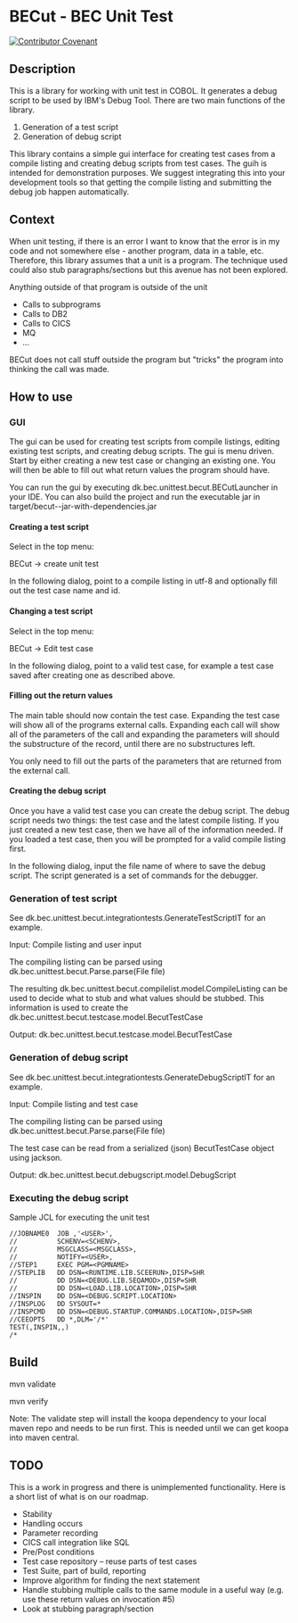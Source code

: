 # BECut - BEC Unit Test
[![Contributor Covenant](https://img.shields.io/badge/Contributor%20Covenant-v1.4%20adopted-ff69b4.svg)](code-of-conduct.md)
## Description
This is a library for working with unit test in COBOL. It generates a debug
script to be used by IBM's Debug Tool. There are two main functions of the
library.

1. Generation of a test script
2. Generation of debug script

This library contains a simple gui interface for creating test cases from a
compile listing and creating debug scripts from test cases. The guih is intended for
demonstration purposes. We suggest integrating this into your development tools
so that getting the compile listing and submitting the debug job happen automatically.

## Context
When unit testing, if there is an error I want to know that the error is in my
code and not somewhere else - another program, data in a table, etc. Therefore,
this library assumes that a unit is a program. The technique used could also
stub paragraphs/sections but this avenue has not been explored.

Anything outside of that program is outside of the unit
* Calls to subprograms
* Calls to DB2
* Calls to CICS
* MQ
* ...

BECut does not call stuff outside the program but "tricks" the program into thinking the call was made.


## How to use

### GUI
The gui can be used for creating test scripts from compile listings, editing
existing test scripts, and creating debug scripts. The gui is menu driven. Start
by either creating a new test case or changing an existing one. You will then be
able to fill out what return values the program should have.

You can run the gui by executing dk.bec.unittest.becut.BECutLauncher in your
IDE. You can also build the project and run the executable jar in
target/becut-<version>-jar-with-dependencies.jar

#### Creating a test script
Select in the top menu:

BECut -> create unit test

In the following dialog, point to a compile listing in utf-8 and optionally fill out the test case name and id.

#### Changing a test script
Select in the top menu:

BECut -> Edit test case

In the following dialog, point to a valid test case, for example a test case saved after creating one as described above.

#### Filling out the return values
The main table should now contain the test case. Expanding the test case will
show all of the programs external calls. Expanding each call will show all of
the parameters of the call and expanding the parameters will should the
substructure of the record, until there are no substructures left.

You only need to fill out the parts of the parameters that are returned from the external call.

#### Creating the debug script
Once you have a valid test case you can create the debug script. The debug
script needs two things: the test case and the latest compile listing. If you
just created a new test case, then we have all of the information needed. If you
loaded a test case, then you will be prompted for a valid compile listing first.

In the following dialog, input the file name of where to save the debug script.
The script generated is a set of commands for the debugger.

### Generation of test script
See dk.bec.unittest.becut.integrationtests.GenerateTestScriptIT for an example.

Input: Compile listing and user input

The compiling listing can be parsed using dk.bec.unittest.becut.Parse.parse(File file)

The resulting dk.bec.unittest.becut.compilelist.model.CompileListing can be used to decide what to stub and what values should be stubbed. This information is used to create the dk.bec.unittest.becut.testcase.model.BecutTestCase

Output: dk.bec.unittest.becut.testcase.model.BecutTestCase

### Generation of debug script
See dk.bec.unittest.becut.integrationtests.GenerateDebugScriptIT for an example.

Input: Compile listing and test case

The compiling listing can be parsed using dk.bec.unittest.becut.Parse.parse(File file)

The test case can be read from a serialized (json) BecutTestCase object using jackson.

Output: dk.bec.unittest.becut.debugscript.model.DebugScript

### Executing the debug script
Sample JCL for executing the unit test

```
//JOBNAME0  JOB ,'<USER>',
//          SCHENV=<SCHENV>,
//          MSGCLASS=<MSGCLASS>,
//          NOTIFY=<USER>,
//STEP1     EXEC PGM=<PGMNAME>
//STEPLIB   DD DSN=<RUNTIME.LIB.SCEERUN>,DISP=SHR
//          DD DSN=<DEBUG.LIB.SEQAMOD>,DISP=SHR
//          DD DSN=<LOAD.LIB.LOCATION>,DISP=SHR
//INSPIN    DD DSN=<DEBUG.SCRIPT.LOCATION>
//INSPLOG   DD SYSOUT=*
//INSPCMD   DD DSN=<DEBUG.STARTUP.COMMANDS.LOCATION>,DISP=SHR
//CEEOPTS   DD *,DLM='/*'
TEST(,INSPIN,,)
/*
```

## Build

mvn validate

mvn verify

Note: The validate step will install the koopa dependency to your local maven repo and needs to be run first. This is needed until we can get koopa into maven central. 
## TODO
This is a work in progress and there is unimplemented functionality. Here is a short list of what is on our roadmap.

* Stability
* Handling occurs
* Parameter recording
* CICS call integration like SQL
* Pre/Post conditions
* Test case repository – reuse parts of test cases
* Test Suite, part of build, reporting
* Improve algorithm for finding the next statement
* Handle stubbing multiple calls to the same module in a useful way (e.g. use these return values on invocation #5)
* Look at stubbing paragraph/section